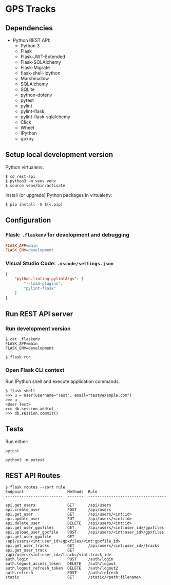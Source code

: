# GPS Tracks

## Dependencies

- Python REST API:
  - Python 3
  - Flask
  - Flask-JWT-Extended
  - Flask-SQLAlchemy
  - Flask-Migrate
  - flask-shell-ipython
  - Marshmallow
  - SQLAlchemy
  - SQLite
  - python-dotenv
  - pytest
  - pylint
  - pylint-flask
  - pylint-flask-sqlalchemy
  - Click
  - Wheel
  - IPython
  - gpxpy

## Setup local development version

Python virtualenv:

```
$ cd rest-api
$ python3 -m venv venv
$ source venv/bin/activate
```

Install (or upgrade) Python packages in virtualenv:

```
$ pip install -U $(<.pip)
```

## Configuration

### Flask: `.flaskenv` for development and debugging

```ini
FLASK_APP=main
FLASK_ENV=development
```

### Visual Studio Code: `.vscode/settings.json`

```json
{
    "python.linting.pylintArgs": [
        "--load-plugins",
        "pylint-flask"
    ]
}
```

## Run REST API server

### Run development version

```
$ cat .flaskenv
FLASK_APP=main
FLASK_ENV=development
```

```
$ flask run
```

### Open Flask CLI context

Run IPython shell and execute application commands.

```
$ flask shell
>>> u = User(username="Test", email="test@example.com")
>>> u
<User Test>
>>> db.session.add(u)
>>> db.session.commit()
```

## Tests

Run either:

```
pytest
```

```
python3 -m pytest
```

## REST API Routes

```
$ flask routes --sort rule
Endpoint                   Methods  Rule
-------------------------  -------  --------------------------------------------------
api.get_users              GET      /api/users
api.create_user            POST     /api/users
api.get_user               GET      /api/users/<int:id>
api.update_user            PUT      /api/users/<int:id>
api.delete_user            DELETE   /api/users/<int:id>
api.get_user_gpxfiles      GET      /api/users/<int:user_id>/gpxfiles
api.upload_user_gpxfile    POST     /api/users/<int:user_id>/gpxfiles
api.get_user_gpxfile       GET      /api/users/<int:user_id>/gpxfiles/<int:gpxfile_id>
api.get_user_tracks        GET      /api/users/<int:user_id>/tracks
api.get_user_track         GET      /api/users/<int:user_id>/tracks/<int:track_id>
auth.login                 POST     /auth/login
auth.logout_access_token   DELETE   /auth/logout
auth.logout_refresh_token  DELETE   /auth/logout2
auth.refresh               POST     /auth/refresh
static                     GET      /static/<path:filename>
```
